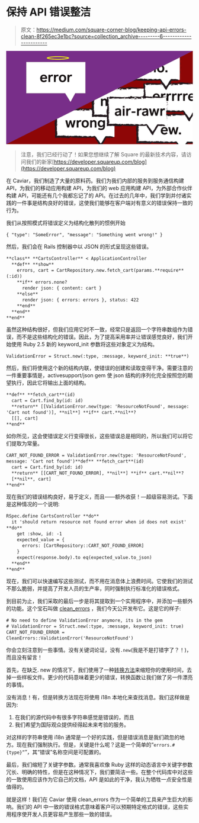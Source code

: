 # 保持 API 错误整洁

> 原文：<https://medium.com/square-corner-blog/keeping-api-errors-clean-8f265ec3e1bc?source=collection_archive---------6----------------------->

![](img/7ffde420e5c9f6cf6efec7791b78b132.png)

> 注意，我们已经行动了！如果您想继续了解 Square 的最新技术内容，请访问我们的新家[https://developer.squareup.com/blog](https://developer.squareup.com/blog)

在 Caviar，我们制造了大量的原料药。我们为我们内部的服务到服务通信构建 API，为我们的移动应用构建 API，为我们的 web 应用构建 API，为外部合作伙伴构建 API，可能还有几个我都忘记了的 API。在过去的几年中，我们学到并付诸实践的一件事是结构良好的错误，这使我们能够在客户端对有意义的错误保持一致的行为。

我们从按照模式将错误定义为结构化散列的惯例开始

```
{ "type": "SomeError", "message": "Something went wrong!" }
```

然后，我们会在 Rails 控制器中以 JSON 的形式呈现这些错误。

```
**class** **CartsController** < ApplicationController
  **def** **show**
    errors, cart = CartRepository.new.fetch_cart(params.**require**(:id))
    **if** errors.none?
      render json: { content: cart }
    **else**
      render json: { errors: errors }, status: 422
    **end**
  **end**
**end**
```

虽然这种结构很好，但我们应用它时不一致，经常只是返回一个字符串数组作为错误，而不是这些结构化的错误。因此，为了提高采用率并让错误感觉良好，我们开始使用 Ruby 2.5 新的 keyword_init 参数将这些对象定义为结构。

```
ValidationError = Struct.new(:type, :message, keyword_init: **true**)
```

然后，我们将使用这个新的结构内联，使错误的创建和读取变得干净。需要注意的一件重要事情是，activesupport/json gem 使 json 结构的序列化完全按照您的期望执行，因此它将输出上面的结构。

```
**def** **fetch_cart**(id)
  cart = Cart.find_by(id: id)
  **return** [[ValidationError.new(type: 'ResourceNotFound', message: 'Cart not found')], **nil**] **if** cart.**nil**?
  [[], cart]
**end**
```

如你所见，这会使错误定义行变得很长，这些错误总是相同的，所以我们可以将它们提取为常量。

```
CART_NOT_FOUND_ERROR = ValidationError.new(type: 'ResourceNotFound', message: 'Cart not found')**def** **fetch_cart**(id)
  cart = Cart.find_by(id: id)
  **return** [[CART_NOT_FOUND_ERROR], **nil**] **if** cart.**nil**?
  [**nil**, cart]
**end**
```

现在我们的错误结构良好，易于定义，而且——额外收获！—超级容易测试。下面是这种情况的一个说明:

```
RSpec.define CartsController **do**
  it 'should return resource not found error when id does not exist' **do**
    get :show, id: -1
    expected_value = {
      errors: [CartRepository::CART_NOT_FOUND_ERROR]
    }
    expect(response.body).to eq(expected_value.to_json)
  **end**
**end**
```

现在，我们可以快速编写这些测试，而不用在消息体上浪费时间。它使我们的测试不那么脆弱，并提高了开发人员的生产率，同时强制执行标准化的错误格式。

到目前为止，我们采取的最后一步是将其提取到一个实用程序中，并添加一些额外的功能。这个宝石叫做 [clean_errors](https://www.github.com/square/clean_errors) ，我们今天公开发布它。这是它的样子:

```
# No need to define ValidationError anymore, its in the gem
# ValidationError = Struct.new(:type, :message, keyword_init: true)
CART_NOT_FOUND_ERROR = CleanErrors::ValidationError('ResourceNotFound')
```

你会立刻注意到一些事情。没有关键词论证，没有`.new`(我是不是打错字了？！)，而且没有留言！

首先，在缺乏. new 的情况下，我们使用了一种[转换方法](http://www.virtuouscode.com/2012/05/07/a-ruby-conversion-idiom/)来缩短你的使用时间，去掉一些样板文件。更少的代码意味着更少的错误，转换函数让我们做了另一件漂亮的事情。

没有消息！有，但是转换方法现在将使用 i18n 本地化来查找消息。我们这样做是因为:

1.  在我们的源代码中有很多字符串感觉是错误的，而且
2.  我们希望为国际观众提供经得起未来考验的服务。

对这样的字符串使用 i18n 通常是一个好的实践，但是错误消息是我们疏忽的地方。现在我们强制执行。但是，关键是什么呢？这是一个简单的“`errors.#{type}”`”，其“错误”名称空间是可配置的。

最后，我们缩短了关键字参数。通常我喜欢像 Ruby 这样的动态语言中关键字参数冗长、明确的特性，但是在这种情况下，我们要简洁一些。在整个代码库中对这些的一致使用应该作为它自己的文档，API 是如此的干净，我认为牺牲一点安全性是值得的。

就是这样！我们在 Caviar 使用 clean_errors 作为一个简单的工具来产生巨大的影响。我们的 API 中一致的错误格式意味着客户可以预期特定格式的错误，这些实用程序使开发人员更容易产生那些一致的错误。
